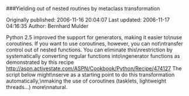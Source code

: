 ###Yielding out of nested routines by metaclass transformation

Originally published: 2006-11-16 20:04:07
Last updated: 2006-11-17 04:16:35
Author: Bernhard Mulder

Python 2.5 improved the support for generators, making it easier to\nuse coroutines. If you want to use coroutines, however, you can not\ntransfer control out of nested functions. You can eliminate this\nrestriction by systematically converting regular functions into\ngenerator functions as demonstrated by this recipe http://aspn.activestate.com/ASPN/Cookbook/Python/Recipe/474127 The script below might\nserve as a starting point to do this transformation automatically,\nmaking the use of coroutines (tasklets, lightweight threads...) more\nnatural.